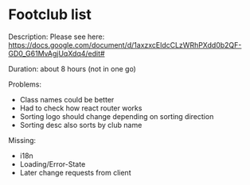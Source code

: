 # Footclub list

Description:
Please see here: https://docs.google.com/document/d/1axzxcEldcCLzWRhPXdd0b2QF-GD0_G61MvAgjUqXdq4/edit#

Duration: about 8 hours (not in one go)

Problems:

- Class names could be better
- Had to check how react router works
- Sorting logo should change depending on sorting direction
- Sorting desc also sorts by club name

Missing:

- i18n
- Loading/Error-State
- Later change requests from client
